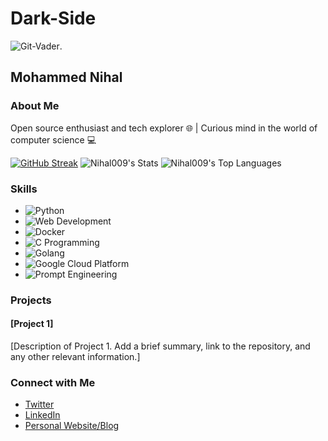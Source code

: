 # Dark-Side
![Git-Vader](https://tenor.com/en-GB/view/darth-vader-im-ready-lightsaber-star-wars-gif-15851238"Dark-Side").

## Mohammed Nihal

### About Me

Open source enthusiast and tech explorer 🌐 | Curious mind in the world of computer science 💻 


[![GitHub Streak](https://github-readme-streak-stats.herokuapp.com?user=Nihal009&theme=gotham&border_radius=12)](https://git.io/streak-stats)
![Nihal009's Stats](https://github-readme-stats.vercel.app/api?username=Nihal009&theme=blue-green&show_icons=true&hide_border=false&count_private=true)
![Nihal009's Top Languages](https://github-readme-stats.vercel.app/api/top-langs/?username=Nihal009&theme=blue-green&show_icons=true&hide_border=false&layout=compact)

### Skills

- ![Python](https://img.shields.io/badge/Python-3776AB?style=for-the-badge&logo=python&logoColor=white)
- ![Web Development](https://img.shields.io/badge/Web_Development-61DAFB?style=for-the-badge&logo=html5&logoColor=white)
- ![Docker](https://img.shields.io/badge/Docker-2496ED?style=for-the-badge&logo=docker&logoColor=white)
- ![C Programming](https://img.shields.io/badge/C-00599C?style=for-the-badge&logo=c&logoColor=white)
- ![Golang](https://img.shields.io/badge/Go-00ADD8?style=for-the-badge&logo=go&logoColor=white)
- ![Google Cloud Platform](https://img.shields.io/badge/GCP-4285F4?style=for-the-badge&logo=google-cloud&logoColor=white)
- ![Prompt Engineering](https://img.shields.io/badge/Prompt_Engineering-4EAA25?style=for-the-badge&logo=powershell&logoColor=white)

### Projects

#### [Project 1]

[Description of Project 1. Add a brief summary, link to the repository, and any other relevant information.]

### Connect with Me

- [Twitter](https://twitter.com/nihalcrixcrox)
- [LinkedIn](https://www.linkedin.com/in/mohammed-nihal-81a617229?utm_source=share&utm_campaign=share_via&utm_content=profile&utm_medium=android_app)
- [Personal Website/Blog](https://yourwebsite.com)
